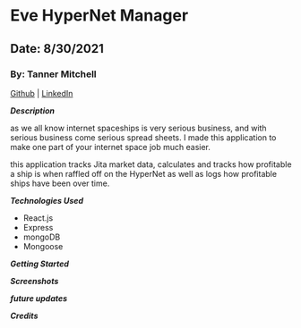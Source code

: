 # Eve HyperNet Manager

## Date: 8/30/2021

### By: Tanner Mitchell

[Github](https://github.com/BtSquared) | [LinkedIn](https://www.linkedin.com/in/tanner-mitchell-836130152/) 

***Description***

as we all know internet spaceships is very serious business, and with serious business come serious spread sheets. I made this application to make one part of your internet space job much easier.

this application tracks Jita market data, calculates and tracks how profitable a ship is when raffled off on the HyperNet as well as logs how profitable ships have been over time.

***Technologies Used***

* React.js
* Express
* mongoDB
* Mongoose

***Getting Started***



***Screenshots***


***future updates***


***Credits***

